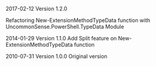 
2017-02-12    Version 1.2.0

  Refactoring New-ExtensionMethodTypeData function with UncommonSense.PowerShell.TypeData Module


2014-01-29   Version 1.1.0
 Add Split feature on New-ExtensionMethodTypeData function


2010-07-31    Version 1.0.0
Original version
